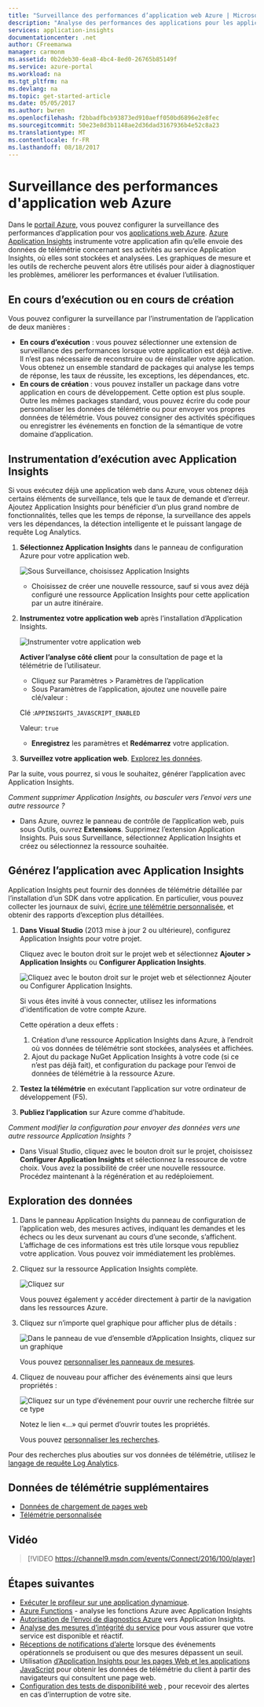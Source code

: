 ```yaml
---
title: "Surveillance des performances d’application web Azure | Microsoft Docs"
description: "Analyse des performances des applications pour les applications web Azure. Graphique de charge et de temps de réponse, informations de dépendance et alertes sur les performances."
services: application-insights
documentationcenter: .net
author: CFreemanwa
manager: carmonm
ms.assetid: 0b2deb30-6ea8-4bc4-8ed0-26765b85149f
ms.service: azure-portal
ms.workload: na
ms.tgt_pltfrm: na
ms.devlang: na
ms.topic: get-started-article
ms.date: 05/05/2017
ms.author: bwren
ms.openlocfilehash: f2bbadfbcb93873ed910aeff050bd6896e2e8fec
ms.sourcegitcommit: 50e23e8d3b1148ae2d36dad3167936b4e52c8a23
ms.translationtype: MT
ms.contentlocale: fr-FR
ms.lasthandoff: 08/18/2017
---
```

# <a name="monitor-azure-web-app-performance"></a>Surveillance des performances d'application web Azure
Dans le [portail Azure](https://portal.azure.com), vous pouvez configurer la surveillance des performances d’application pour vos [applications web Azure](../app-service-web/app-service-web-overview.md). [Azure Application Insights](app-insights-overview.md) instrumente votre application afin qu’elle envoie des données de télémétrie concernant ses activités au service Application Insights, où elles sont stockées et analysées. Les graphiques de mesure et les outils de recherche peuvent alors être utilisés pour aider à diagnostiquer les problèmes, améliorer les performances et évaluer l’utilisation.

## <a name="run-time-or-build-time"></a>En cours d’exécution ou en cours de création
Vous pouvez configurer la surveillance par l’instrumentation de l’application de deux manières :

* **En cours d’exécution** : vous pouvez sélectionner une extension de surveillance des performances lorsque votre application est déjà active. Il n’est pas nécessaire de reconstruire ou de réinstaller votre application. Vous obtenez un ensemble standard de packages qui analyse les temps de réponse, les taux de réussite, les exceptions, les dépendances, etc. 
* **En cours de création** : vous pouvez installer un package dans votre application en cours de développement. Cette option est plus souple. Outre les mêmes packages standard, vous pouvez écrire du code pour personnaliser les données de télémétrie ou pour envoyer vos propres données de télémétrie. Vous pouvez consigner des activités spécifiques ou enregistrer les événements en fonction de la sémantique de votre domaine d’application. 

## <a name="run-time-instrumentation-with-application-insights"></a>Instrumentation d’exécution avec Application Insights
Si vous exécutez déjà une application web dans Azure, vous obtenez déjà certains éléments de surveillance, tels que le taux de demande et d’erreur. Ajoutez Application Insights pour bénéficier d’un plus grand nombre de fonctionnalités, telles que les temps de réponse, la surveillance des appels vers les dépendances, la détection intelligente et le puissant langage de requête Log Analytics. 

1. **Sélectionnez Application Insights** dans le panneau de configuration Azure pour votre application web.
   
    ![Sous Surveillance, choisissez Application Insights](./media/app-insights-azure-web-apps/05-extend.png)
   
   * Choisissez de créer une nouvelle ressource, sauf si vous avez déjà configuré une ressource Application Insights pour cette application par un autre itinéraire.
2. **Instrumentez votre application web** après l’installation d’Application Insights. 
   
    ![Instrumenter votre application web](./media/app-insights-azure-web-apps/restart-web-app-for-insights.png)

   **Activer l’analyse côté client** pour la consultation de page et la télémétrie de l’utilisateur.

   * Cliquez sur Paramètres > Paramètres de l’application
   * Sous Paramètres de l’application, ajoutez une nouvelle paire clé/valeur : 
   
    Clé :`APPINSIGHTS_JAVASCRIPT_ENABLED` 
    
    Valeur: `true`
   * **Enregistrez** les paramètres et **Redémarrez** votre application.
3. **Surveillez votre application web**.  [Explorez les données](#explore-the-data).

Par la suite, vous pourrez, si vous le souhaitez, générer l’application avec Application Insights.

*Comment supprimer Application Insights, ou basculer vers l’envoi vers une autre ressource ?*

* Dans Azure, ouvrez le panneau de contrôle de l’application web, puis sous Outils, ouvrez **Extensions**. Supprimez l’extension Application Insights. Puis sous Surveillance, sélectionnez Application Insights et créez ou sélectionnez la ressource souhaitée.

## <a name="build-the-app-with-application-insights"></a>Générez l’application avec Application Insights
Application Insights peut fournir des données de télémétrie détaillée par l’installation d’un SDK dans votre application. En particulier, vous pouvez collecter les journaux de suivi, [écrire une télémétrie personnalisée](app-insights-api-custom-events-metrics.md), et obtenir des rapports d’exception plus détaillées.

1. **Dans Visual Studio** (2013 mise à jour 2 ou ultérieure), configurez Application Insights pour votre projet.

    Cliquez avec le bouton droit sur le projet web et sélectionnez **Ajouter > Application Insights** ou **Configurer Application Insights**.
   
    ![Cliquez avec le bouton droit sur le projet web et sélectionnez Ajouter ou Configurer Application Insights.](./media/app-insights-azure-web-apps/03-add.png)
   
    Si vous êtes invité à vous connecter, utilisez les informations d'identification de votre compte Azure.
   
    Cette opération a deux effets :
   
   1. Création d’une ressource Application Insights dans Azure, à l’endroit où vos données de télémétrie sont stockées, analysées et affichées.
   2. Ajout du package NuGet Application Insights à votre code (si ce n’est pas déjà fait), et configuration du package pour l’envoi de données de télémétrie à la ressource Azure.
2. **Testez la télémétrie** en exécutant l’application sur votre ordinateur de développement (F5).
3. **Publiez l’application** sur Azure comme d’habitude. 

*Comment modifier la configuration pour envoyer des données vers une autre ressource Application Insights ?*

* Dans Visual Studio, cliquez avec le bouton droit sur le projet, choisissez **Configurer Application Insights** et sélectionnez la ressource de votre choix. Vous avez la possibilité de créer une nouvelle ressource. Procédez maintenant à la régénération et au redéploiement.

## <a name="explore-the-data"></a>Exploration des données
1. Dans le panneau Application Insights du panneau de configuration de l’application web, des mesures actives, indiquant les demandes et les échecs ou les deux survenant au cours d’une seconde, s’affichent. L’affichage de ces informations est très utile lorsque vous republiez votre application. Vous pouvez voir immédiatement les problèmes.
2. Cliquez sur la ressource Application Insights complète.

    ![Cliquez sur](./media/app-insights-azure-web-apps/view-in-application-insights.png)

    Vous pouvez également y accéder directement à partir de la navigation dans les ressources Azure.

1. Cliquez sur n’importe quel graphique pour afficher plus de détails :
   
    ![Dans le panneau de vue d’ensemble d’Application Insights, cliquez sur un graphique](./media/app-insights-azure-web-apps/07-dependency.png)
   
    Vous pouvez [personnaliser les panneaux de mesures](app-insights-metrics-explorer.md).
2. Cliquez de nouveau pour afficher des événements ainsi que leurs propriétés :
   
    ![Cliquez sur un type d’événement pour ouvrir une recherche filtrée sur ce type](./media/app-insights-azure-web-apps/08-requests.png)
   
    Notez le lien «...» qui permet d’ouvrir toutes les propriétés.
   
    Vous pouvez [personnaliser les recherches](app-insights-diagnostic-search.md).

Pour des recherches plus abouties sur vos données de télémétrie, utilisez le [langage de requête Log Analytics](app-insights-analytics-tour.md).

## <a name="more-telemetry"></a>Données de télémétrie supplémentaires

* [Données de chargement de pages web](app-insights-javascript.md)
* [Télémétrie personnalisée](app-insights-api-custom-events-metrics.md)

## <a name="video"></a>Vidéo

> [!VIDEO https://channel9.msdn.com/events/Connect/2016/100/player]

## <a name="next-steps"></a>Étapes suivantes
* [Exécuter le profileur sur une application dynamique](app-insights-profiler.md).
* [Azure Functions](https://github.com/christopheranderson/azure-functions-app-insights-sample) - analyse les fonctions Azure avec Application Insights
* [Autorisation de l’envoi de diagnostics Azure](app-insights-azure-diagnostics.md) vers Application Insights.
* [Analyse des mesures d’intégrité du service](../monitoring-and-diagnostics/insights-how-to-customize-monitoring.md) pour vous assurer que votre service est disponible et réactif.
* [Réceptions de notifications d’alerte](../monitoring-and-diagnostics/insights-receive-alert-notifications.md) lorsque des événements opérationnels se produisent ou que des mesures dépassent un seuil.
* Utilisation [d’Application Insights pour les pages Web et les applications JavaScript](app-insights-javascript.md) pour obtenir les données de télémétrie du client à partir des navigateurs qui consultent une page web.
* [Configuration des tests de disponibilité web](app-insights-monitor-web-app-availability.md) , pour recevoir des alertes en cas d’interruption de votre site.

